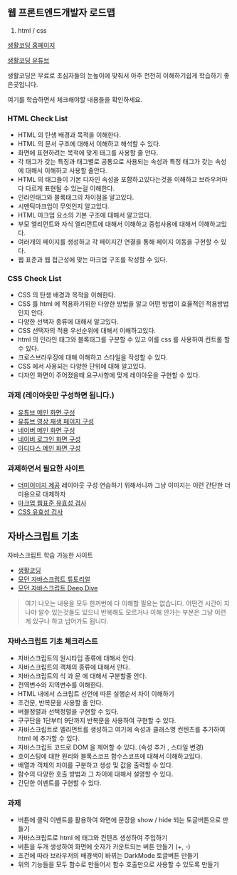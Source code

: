 ## 웹 프론트엔드개발자 로드맵

1. html / css

[생활코딩 홈페이지](https://opentutorials.org/course/3084)

[생활코딩 유튜브](https://www.youtube.com/results?search_query=%EC%83%9D%ED%99%9C%EC%BD%94%EB%94%A9)

생활코딩은 무료로 초심자들의 눈높이에 맞춰서 아주 천천히 이해하기쉽게 학습하기 좋은곳입니다.

여기를 학습하면서 체크해야할 내용들을 확인하세요.

### HTML Check List

- HTML 의 탄생 배경과 목적을 이해한다.
- HTML 의 문서 구조에 대해서 이해하고 해석할 수 있다.
- 화면에 표현하려는 목적에 맞게 태그를 사용할 줄 안다.
- 각 태그가 갖는 특징과 태그별로 공통으로 사용되는 속성과 특정 태그가 갖는 속성에 대해서 이해하고 사용할 줄안다.
- HTML 의 태그들이 기본 디자인 속성을 포함하고있다는것을 이해하고 브라우저마다 다르게 표현될 수 있는걸 이해한다.
- 인라인태그와 블록태그의 차이점을 알고있다.
- 시멘틱마크업이 무엇인지 알고있다.
- HTML 마크업 요소의 기본 구조에 대해서 알고있다.
- 부모 엘리먼트와 자식 엘리먼트에 대해서 이해하고 중첩사용에 대해서 이해하고있다.
- 여러개의 페이지를 생성하고 각 페이지간 연결을 통해 페이지 이동을 구현할 수 있다.
- 웹 표준과 웹 접근성에 맞는 마크업 구조를 작성할 수 있다.

### CSS Check List

- CSS 의 탄생 배경과 목적을 이해한다.
- CSS 를 html 에 적용하기위한 다양한 방법을 알고 어떤 방법이 효율적인 적용방법인지 안다.
- 다양한 선택자 종류에 대해서 알고있다.
- CSS 선택자의 적용 우선순위에 대해서 이해하고있다.
- html 의 인라인 태그와 블록태그를 구분할 수 있고 이를 css 를 사용하여 컨트롤 할 수 있다.
- 크로스브라우징에 대해 이해하고 스타일을 작성할 수 있다.
- CSS 에서 사용되는 다양한 단위에 대해 알고있다.
- 디자인 화면이 주어졌을때 요구사항에 맞게 레이아웃을 구현할 수 있다.

### 과제 (레이아웃만 구성하면 됩니다.)

- [유튜브 메인 화면 구성](https://www.youtube.com/)
- [유튜브 영상 재생 페이지 구성](https://www.youtube.com/watch?v=1ttLx9MbrCI)
- [네이버 메인 화면 구성](https://www.naver.com/)
- [네이버 로그인 화면 구성](https://nid.naver.com/nidlogin.login?mode=form&url=https%3A%2F%2Fwww.naver.com)
- [아디다스 메인 화면 구성](https://shop.adidas.co.kr/adiMain.action?gclid=Cj0KCQjwwLKFBhDPARIsAPzPi-L9PVa1eaSS2IltEEKwJVu5Tzjnrmsm5SaP8f0w7j1zQ8LBxfvlpK0aAi4VEALw_wcB&NFN_ST=Y)

### 과제하면서 필요한 사이트

- [더미이미지 제공](https://placeholder.com/) 레이아웃 구성 연습하기 위해서니까 그냥 이미지는 이런 간단한 더미용으로 대체하자
- [마크업 웹표준 유효성 검사](https://validator.w3.org/)
- [CSS 유효성 검사](http://www.css-validator.org/validator.html.ko)


## 자바스크립트 기초
자바스크립트 학습 가능한 사이트
- [생활코딩](https://opentutorials.org/course/743)
- [모던 자바스크립트 튜토리얼](https://ko.javascript.info/)
- [모던 자바스크립트 Deep Dive](https://poiemaweb.com/)
> 여기 나오는 내용을 모두 한꺼번에 다 이해할 필요는 없습니다. 어떤건 시간이 지나야 알수 있는것들도 있으니 반복해도 모르거나 이해 안가는 부분은 그냥 이런게 있구나 하고 넘어가도 됩니다.

### 자바스크립트 기초 체크리스트
- 자바스크립트의 원시타입 종류에 대해서 안다.
- 자바스크립트의 객체의 종류에 대해서 안다.
- 자바스크립트의 식 과 문 에 대해서 구분할줄 안다.
- 전역변수와 지역변수를 이해한다.
- HTML 내에서 스크립트 선언에 따른 실행순서 차이 이해하기
- 조건문, 반복문을 사용할 줄 안다.
- 버블정렬과 선택정렬을 구현할 수 있다.
- 구구단을 1단부터 9단까지 반복문을 사용하여 구현할 수 있다.
- 자바스크립트로 엘리먼트를 생성하고 여기에 속성과 클래스명 컨텐츠를 추가하여 html 에 추가할 수 있다.
- 자바스크립트 코드로 DOM 을 제어할 수 있다. (속성 추가 , 스타일 변경)
- 호이스팅에 대한 원리와 블록스코프 함수스코프에 대해서 이해하고있다.
- 배열과 객체의 차이를 구분하고 생성 및 값을 출력할 수 있다.
- 함수의 다양한 호출 방법과 그 차이에 대해서 설명할 수 있다.
- 간단한 이벤트를 구현할 수 있다.

### 과제
- 버튼에 클릭 이벤트를 활용하여 화면에 문장을 show / hide 되는 토글버튼으로 만들기
- 자바스크립트로 html 에 태그와 컨텐츠 생성하여 주입하기
- 버튼을 두개 생성하여 화면에 숫자가 카운트되는 버튼 만들기 (+, -)
- 조건에 따라 브라우저의 배경색이 바뀌는 DarkMode 토글버튼 만들기
- 위의 기능들을 모두 함수로 만들어서 함수 호출만으로 사용할 수 있도록 만들기